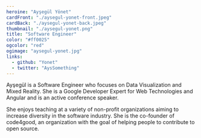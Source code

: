 ```yaml
---
heroine: "Ayşegül Yönet"
cardFront: "./aysegul-yonet-front.jpeg"
cardBack: "./aysegul-yonet-back.jpeg"
thumbnail: "./aysegul-yonet.png"
title: "Software Engineer"
color: "#ff0025"
ogcolor: "red"
ogimage: "aysegul-yonet.jpg"
links:
  - github: "Yonet"
  - twitter: "AysSomething"
---
```


Ayşegül is a Software Engineer who focuses on Data Visualization and Mixed Reality. She is a Google Developer Expert for Web Technologies and Angular and is an active conference speaker.

She enjoys teaching at a variety of non-profit organizations aiming to increase diversity in the software industry. She is the co-founder of code4good, an organization with the goal of helping people to contribute to open source.
